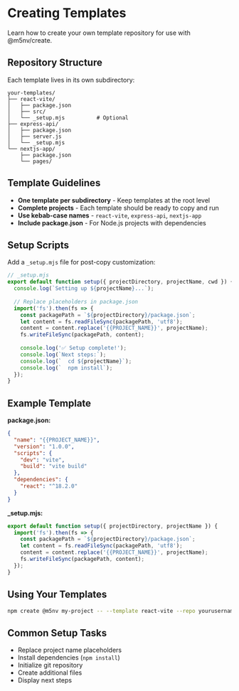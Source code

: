 # Creating Templates

Learn how to create your own template repository for use with @m5nv/create.

## Repository Structure

Each template lives in its own subdirectory:

```
your-templates/
├── react-vite/
│   ├── package.json
│   ├── src/
│   └── _setup.mjs          # Optional
├── express-api/
│   ├── package.json
│   ├── server.js
│   └── _setup.mjs
└── nextjs-app/
    ├── package.json
    └── pages/
```

## Template Guidelines

- **One template per subdirectory** - Keep templates at the root level
- **Complete projects** - Each template should be ready to copy and run
- **Use kebab-case names** - `react-vite`, `express-api`, `nextjs-app`
- **Include package.json** - For Node.js projects with dependencies

## Setup Scripts

Add a `_setup.mjs` file for post-copy customization:

```javascript
// _setup.mjs
export default function setup({ projectDirectory, projectName, cwd }) {
  console.log(`Setting up ${projectName}...`);
  
  // Replace placeholders in package.json
  import('fs').then(fs => {
    const packagePath = `${projectDirectory}/package.json`;
    let content = fs.readFileSync(packagePath, 'utf8');
    content = content.replace('{{PROJECT_NAME}}', projectName);
    fs.writeFileSync(packagePath, content);
    
    console.log('✅ Setup complete!');
    console.log(`Next steps:`);
    console.log(`  cd ${projectName}`);
    console.log(`  npm install`);
  });
}
```

## Example Template

**package.json:**
```json
{
  "name": "{{PROJECT_NAME}}",
  "version": "1.0.0",
  "scripts": {
    "dev": "vite",
    "build": "vite build"
  },
  "dependencies": {
    "react": "^18.2.0"
  }
}
```

**_setup.mjs:**
```javascript
export default function setup({ projectDirectory, projectName }) {
  import('fs').then(fs => {
    const packagePath = `${projectDirectory}/package.json`;
    let content = fs.readFileSync(packagePath, 'utf8');
    content = content.replace('{{PROJECT_NAME}}', projectName);
    fs.writeFileSync(packagePath, content);
  });
}
```

## Using Your Templates

```bash
npm create @m5nv my-project -- --template react-vite --repo yourusername/your-templates
```

## Common Setup Tasks

- Replace project name placeholders
- Install dependencies (`npm install`)
- Initialize git repository
- Create additional files
- Display next steps